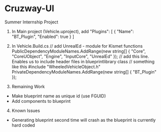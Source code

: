 # Cruzway-UI
Summer Internship Project

1. In Main project (Vehicle.uproject), add
        "Plugins": [
                {
                        "Name": "BT_Plugin",
                        "Enabled": true
                }
        ]

2. In Vehicle.Build.cs
        // add UnrealEd - module for Kismet functions
        PublicDependencyModuleNames.AddRange(new string[] { "Core", "CoreUObject", "Engine", "InputCore", "UnrealEd" });
        // add this line. Enables us to include header files in blueprintlibrary class
        // something like this #include "WheeledVehicleObject.h" 
        PrivateDependencyModuleNames.AddRange(new string[] { "BT_Plugin"  });

3. Remaining Work
- Make blueprint name as unique id (use FGUID)
- Add components to blueprint

4. Known Issues
- Generating blueprint second time will crash as the blueprint is currently hard coded

